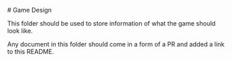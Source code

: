# Game Design

This folder should be used to store information of what the game should look like.

Any document in this folder should come in a form of a PR and added a link to this README.

